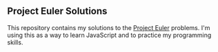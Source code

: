 ## Project Euler Solutions

This repository contains my solutions to the [Project Euler](https://projecteuler.net/) problems. I'm using this as a way to learn JavaScript and to practice my programming skills.